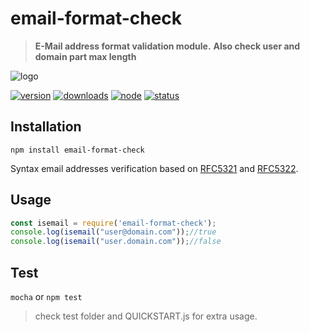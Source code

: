 # email-format-check
> **E-Mail address format validation module.**
> **Also check user and domain part max length**

![logo](https://assets.gitlab-static.net/uploads/-/system/project/avatar/4802389/email-format-check.png)

[![version](https://img.shields.io/npm/v/email-format-check.svg)](https://www.npmjs.org/package/email-format-check)
[![downloads](https://img.shields.io/npm/dt/email-format-check.svg)](https://www.npmjs.org/package/email-format-check)
[![node](https://img.shields.io/node/v/email-format-check.svg)](https://nodejs.org/)
[![status](https://gitlab.com/autokent/email-format-check/badges/master/pipeline.svg)](https://gitlab.com/autokent/email-format-check/pipelines)

## Installation
`npm install email-format-check`

Syntax email addresses verification based on [RFC5321](https://tools.ietf.org/html/rfc5321) and 
[RFC5322](https://tools.ietf.org/html/rfc5322).

## Usage
```js
const isemail = require('email-format-check');
console.log(isemail("user@domain.com"));//true
console.log(isemail("user.domain.com"));//false
```


## Test
`mocha` or `npm test`

> check test folder and QUICKSTART.js for extra usage.